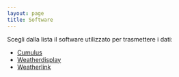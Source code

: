 ```yaml
---
layout: page
title: Software
---
```


Scegli dalla lista il software utilizzato per trasmettere i dati:

 - [Cumulus](/software/cumulus)
 - [Weatherdisplay](/software/weatherdisplay)
 - [Weatherlink](/software/weatherlink)

